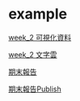 # example
[week_2 可視化資料](https://ipasss.github.io/example/Week2/Data_Visualize.html)

[week_2 文字雲 ](https://ipasss.github.io/example/Week2/Text_cloud.html)

[期末報告](https://github.com/Ipasss/example/blob/master/app.R)


[期末報告Publish](https://peijunghsin.shinyapps.io/final_project/)
